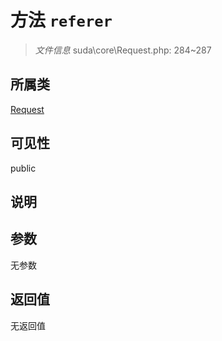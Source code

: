 # 方法 `referer`

> *文件信息* suda\core\Request.php: 284~287

## 所属类 

[Request](../Request.md)

## 可见性

public

## 说明



## 参数


无参数


## 返回值

无返回值
